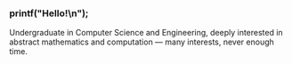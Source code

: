 ### printf("Hello!\n");

Undergraduate in Computer Science and Engineering, deeply interested in abstract mathematics and computation — many interests, never enough time.
